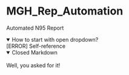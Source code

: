 # MGH_Rep_Automation
Automated N95 Report

<details open>
  <summary>How to start with open dropdown?</summary>
    [ERROR] Self-reference
  </details>


<details open>
<summary>Closed Markdown</summary>
<br>
Well, you asked for it!
</details>
